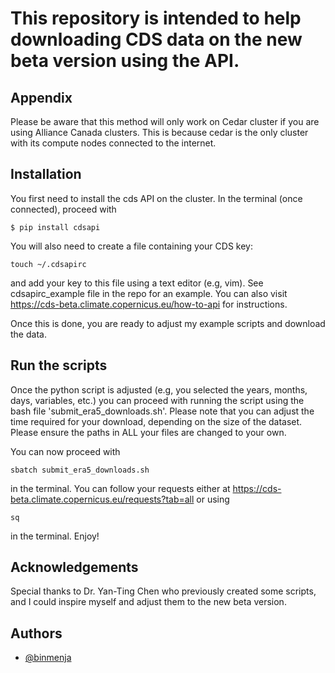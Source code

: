 
# This repository is intended to help downloading CDS data on the new beta version using the API. 




## Appendix

Please be aware that this method will only work on Cedar cluster if you are using Alliance Canada clusters. This is because cedar is the only cluster with its compute nodes connected to the internet.




## Installation

You first need to install the cds API on the cluster. In the terminal (once connected), proceed with
```
$ pip install cdsapi
```

You will also need to create a file containing your CDS key:

```
touch ~/.cdsapirc
```
and add your key to this file using a text editor (e.g, vim). See cdsapirc_example file in the repo for an example. You can also visit https://cds-beta.climate.copernicus.eu/how-to-api for instructions.

Once this is done, you are ready to adjust my example scripts and download the data.
## Run the scripts

Once the python script is adjusted (e.g, you selected the years, months, days, variables, etc.) you can proceed with running the script using the bash file 'submit_era5_downloads.sh'. Please note that you can adjust the time required for your download, depending on the size of the dataset. Please ensure the paths in ALL your files are changed to your own.

You can now proceed with 
```
sbatch submit_era5_downloads.sh
``` 
in the terminal. You can follow your requests either at https://cds-beta.climate.copernicus.eu/requests?tab=all or using 
```
sq
``` 
in the terminal. Enjoy!


## Acknowledgements
Special thanks to Dr. Yan-Ting Chen who previously created some scripts, and I could inspire myself and adjust them to the new beta version. 
 


## Authors

- [@binmenja](https://github.com/binmenja)



